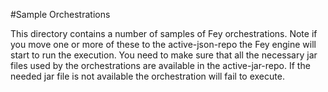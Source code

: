 #Sample Orchestrations

This directory contains a number of samples of Fey orchestrations. Note
if you move one or more of these to the active-json-repo the Fey engine will
start to run the execution. You need to make sure that all the necessary jar files
used by the orchestrations are available in the active-jar-repo. If the needed
jar file is not available the orchestration will fail to execute.